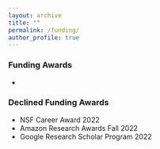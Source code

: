 ```yaml
---
layout: archive
title: ""
permalink: /funding/
author_profile: true
---
```


### Funding Awards
* 

### Declined Funding Awards
* NSF Career Award 2022
* Amazon Research Awards Fall 2022
* Google Research Scholar Program 2022
